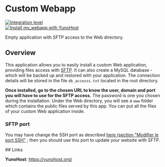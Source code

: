 # Custom Webapp

[![Integration level](https://dash.yunohost.org/integration/my_webapp.svg)](https://dash.yunohost.org/appci/app/my_webapp)  
[![Install my_webapp with YunoHost](https://install-app.yunohost.org/install-with-yunohost.png)](https://install-app.yunohost.org/?app=my_webapp)


Empty application with SFTP access to the Web directory.

## Overview

This application allows you to easily install a custom Web application,
providing files access with [SFTP](https://yunohost.org/#/filezilla). It can also create a MySQL database -
which will be backed up and restored with your application. The connection
details will be stored in the file `db_accesss.txt` located in the root
directory.

**Once installed, go to the chosen URL to know the user, domain and port 
you will have to use for the SFTP access.** The password is one you chosen
during the installation. Under the Web directory, you will see a `www` folder
which contains the public files served by this app. You can put all the files
of your custom Web application inside.

### SFTP port

You may have change the SSH port as described 
[here (section "Modifier le port SSH"](https://yunohost.org/#/security_fr) ; 
then you should use this port to update your website with SFTP.

## Links

**YunoHost**: https://yunohost.org/
